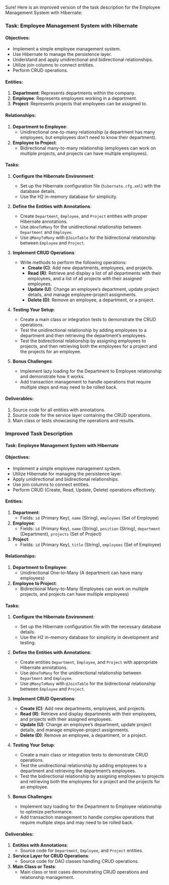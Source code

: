 Sure! Here is an improved version of the task description for the Employee Management System with Hibernate:

### Task: Employee Management System with Hibernate

#### Objectives:
- Implement a simple employee management system.
- Use Hibernate to manage the persistence layer.
- Understand and apply unidirectional and bidirectional relationships.
- Utilize join columns to connect entities.
- Perform CRUD operations.

#### Entities:
1. **Department**: Represents departments within the company.
2. **Employee**: Represents employees working in a department.
3. **Project**: Represents projects that employees can be assigned to.

#### Relationships:
1. **Department to Employee**: 
   - Unidirectional one-to-many relationship (a department has many employees, but employees don't need to know their department).
2. **Employee to Project**: 
   - Bidirectional many-to-many relationship (employees can work on multiple projects, and projects can have multiple employees).

#### Tasks:

1. **Configure the Hibernate Environment**:
   - Set up the Hibernate configuration file (`hibernate.cfg.xml`) with the database details.
   - Use the H2 in-memory database for simplicity.

2. **Define the Entities with Annotations**:
   - Create `Department`, `Employee`, and `Project` entities with proper Hibernate annotations.
   - Use `@OneToMany` for the unidirectional relationship between `Department` and `Employee`.
   - Use `@ManyToMany` with `@JoinTable` for the bidirectional relationship between `Employee` and `Project`.

3. **Implement CRUD Operations**:
   - Write methods to perform the following operations:
     - **Create (C)**: Add new departments, employees, and projects.
     - **Read (R)**: Retrieve and display a list of all departments with their employees, and a list of all projects with their assigned employees.
     - **Update (U)**: Change an employee’s department, update project details, and manage employee-project assignments.
     - **Delete (D)**: Remove an employee, a department, or a project.

4. **Testing Your Setup**:
   - Create a main class or integration tests to demonstrate the CRUD operations.
   - Test the unidirectional relationship by adding employees to a department and then retrieving the department’s employees.
   - Test the bidirectional relationship by assigning employees to projects, and then retrieving both the employees for a project and the projects for an employee.

5. **Bonus Challenges**:
   - Implement lazy loading for the Department to Employee relationship and demonstrate how it works.
   - Add transaction management to handle operations that require multiple steps and may need to be rolled back.

#### Deliverables:
1. Source code for all entities with annotations.
2. Source code for the service layer containing the CRUD operations.
3. Main class or tests showcasing the operations and results.

### Improved Task Description

#### Task: Employee Management System with Hibernate

#### Objectives:
- Implement a simple employee management system.
- Utilize Hibernate for managing the persistence layer.
- Apply unidirectional and bidirectional relationships.
- Use join columns to connect entities.
- Perform CRUD (Create, Read, Update, Delete) operations effectively.

#### Entities:
1. **Department**:
   - Fields: `id` (Primary Key), `name` (String), `employees` (Set of Employee)
2. **Employee**:
   - Fields: `id` (Primary Key), `name` (String), `position` (String), `department` (Department), `projects` (Set of Project)
3. **Project**:
   - Fields: `id` (Primary Key), `title` (String), `employees` (Set of Employee)

#### Relationships:
1. **Department to Employee**:
   - Unidirectional One-to-Many (A department can have many employees)
2. **Employee to Project**:
   - Bidirectional Many-to-Many (Employees can work on multiple projects, and projects can have multiple employees)

#### Tasks:

1. **Configure the Hibernate Environment**:
   - Set up the Hibernate configuration file with the necessary database details.
   - Use the H2 in-memory database for simplicity in development and testing.

2. **Define the Entities with Annotations**:
   - Create entities `Department`, `Employee`, and `Project` with appropriate Hibernate annotations.
   - Use `@OneToMany` for the unidirectional relationship between `Department` and `Employee`.
   - Use `@ManyToMany` with `@JoinTable` for the bidirectional relationship between `Employee` and `Project`.

3. **Implement CRUD Operations**:
   - **Create (C)**: Add new departments, employees, and projects.
   - **Read (R)**: Retrieve and display departments with their employees, and projects with their assigned employees.
   - **Update (U)**: Change an employee’s department, update project details, and manage employee-project assignments.
   - **Delete (D)**: Remove an employee, a department, or a project.

4. **Testing Your Setup**:
   - Create a main class or integration tests to demonstrate CRUD operations.
   - Test the unidirectional relationship by adding employees to a department and retrieving the department’s employees.
   - Test the bidirectional relationship by assigning employees to projects and retrieving both the employees for a project and the projects for an employee.

5. **Bonus Challenges**:
   - Implement lazy loading for the Department to Employee relationship to optimize performance.
   - Add transaction management to handle complex operations that require multiple steps and may need to be rolled back.

#### Deliverables:
1. **Entities with Annotations**:
   - Source code for `Department`, `Employee`, and `Project` entities.
2. **Service Layer for CRUD Operations**:
   - Source code for DAO classes handling CRUD operations.
3. **Main Class or Tests**:
   - Main class or test cases demonstrating CRUD operations and relationship management.

